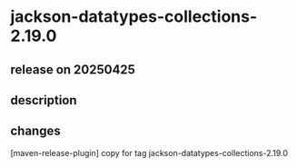 # jackson-datatypes-collections-2.19.0

## release on 20250425

## description

## changes

[maven-release-plugin] copy for tag jackson-datatypes-collections-2.19.0

